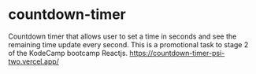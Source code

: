 # countdown-timer
Countdown timer that allows user to set a time in seconds and see the remaining time update every second.
This is a promotional task to stage 2 of the KodeCamp bootcamp Reactjs.
https://countdown-timer-psi-two.vercel.app/
